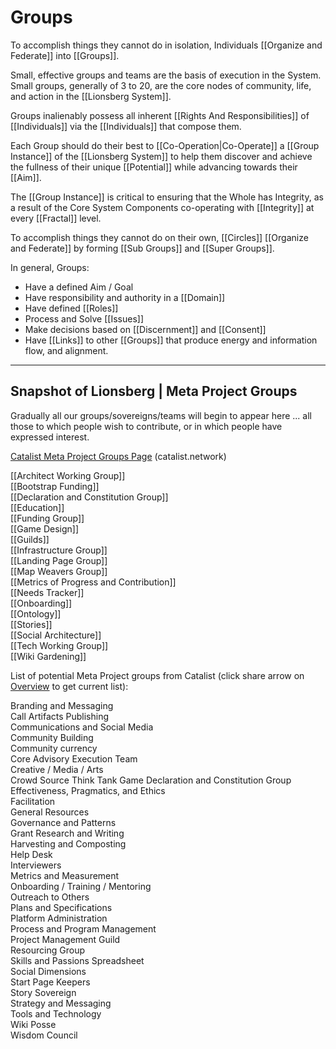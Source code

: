 # Groups

To accomplish things they cannot do in isolation, Individuals [[Organize and Federate]] into [[Groups]].  

Small, effective groups and teams are the basis of execution in the System. Small groups, generally of 3 to 20, are the core nodes of community, life, and action in the [[Lionsberg System]].  

Groups inalienably possess all inherent [[Rights And Responsibilities]] of [[Individuals]] via the [[Individuals]] that compose them.  

Each Group should do their best to [[Co-Operation|Co-Operate]] a [[Group Instance]] of the [[Lionsberg System]] to help them discover and achieve the fullness of their unique [[Potential]] while advancing towards their [[Aim]]. 

The [[Group Instance]] is critical to ensuring that the Whole has Integrity, as a result of the Core System Components co-operating with [[Integrity]] at every [[Fractal]] level. 

To accomplish things they cannot do on their own, [[Circles]] [[Organize and Federate]] by forming [[Sub Groups]] and [[Super Groups]].  

In general, Groups: 

- Have a defined Aim / Goal  
- Have responsibility and authority in a [[Domain]]  
- Have defined [[Roles]]  
- Process and Solve [[Issues]]  
- Make decisions based on [[Discernment]] and [[Consent]]  
- Have [[Links]] to other [[Groups]] that produce energy and information flow, and alignment.   

___
## Snapshot of Lionsberg | Meta Project Groups

Gradually all our groups/sovereigns/teams will begin to appear here ... all those to which people wish to contribute, or in which people have expressed interest.

[Catalist Meta Project Groups Page](https://www.catalist.network/group-public/lionsberg-meta-project?tab=Groups) (catalist.network) 

[[Architect Working Group]]  
[[Bootstrap Funding]]  
[[Declaration and Constitution Group]]  
[[Education]]  
[[Funding Group]]  
[[Game Design]]  
[[Guilds]]  
[[Infrastructure Group]]  
[[Landing Page Group]]  
[[Map Weavers Group]]  
[[Metrics of Progress and Contribution]]  
[[Needs Tracker]]  
[[Onboarding]]  
[[Ontology]]  
[[Stories]]  
[[Social Architecture]]  
[[Tech Working Group]]  
[[Wiki Gardening]]  

List of potential Meta Project groups from Catalist (click share arrow on [Overview](https://www.catalist.network/group/lionsberg-meta-project?tab=Overview) to get current list):

Branding and Messaging  
Call Artifacts Publishing  
Communications and Social Media  
Community Building  
Community currency  
Core Advisory Execution Team  
Creative / Media / Arts  
Crowd Source Think Tank Game
Declaration and Constitution Group  
Effectiveness, Pragmatics, and Ethics  
Facilitation  
General Resources  
Governance and Patterns  
Grant Research and Writing  
Harvesting and Composting  
Help Desk  
Interviewers  
Metrics and Measurement  
Onboarding / Training / Mentoring  
Outreach to Others  
Plans and Specifications  
Platform Administration  
Process and Program Management  
Project Management Guild  
Resourcing Group  
Skills and Passions Spreadsheet  
Social Dimensions  
Start Page Keepers  
Story Sovereign  
Strategy and Messaging  
Tools and Technology  
Wiki Posse  
Wisdom Council  
